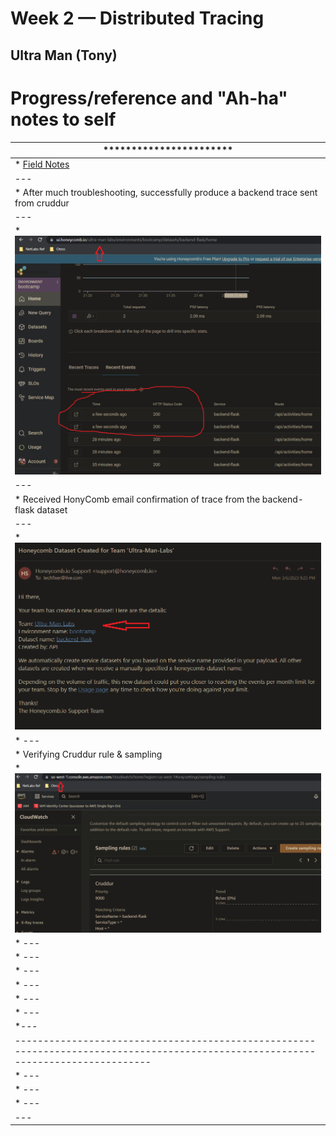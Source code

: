# Week 2 — Distributed Tracing

## Ultra Man (Tony)


# Progress/reference and "Ah-ha" notes to self
| *********************** |
| --- |
| * [Field Notes](https://github.com/ultraman-labs/aws-bootcamp-cruddur-2023/blob/main/_docs/assets/week2/Notes-Week2.txt) |
| --- |
| * After much troubleshooting, successfully produce a backend trace sent from cruddur|
| --- |
| * ![HoneyComb Trace](../_docs/assets/week2/honeycombtrace1.png) |
| --- |
| * Received HonyComb email confirmation of trace from the backend-flask dataset|
| --- |
| * ![HoneyComb Confirmation](../_docs/assets/week2/datasetconfirmation.png) |
| * ---|
| * Verifying Cruddur rule & sampling
| * ![XRAY Sampling](../_docs/assets/week2/xraysamplingrule1.png) |
| * --- |
| * --- |
| * --- |
| * --- |
| * --- |
| * --- |
| *--- |
| ---------------------------------------------------------------------------------------------------------------------------------- |
| * ---|
| * --- |
| * --- |
| --- |





